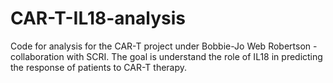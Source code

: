 # CAR-T-IL18-analysis
Code for analysis for the CAR-T project under Bobbie-Jo Web Robertson - collaboration with SCRI. The goal is understand the role of IL18 in predicting the response of patients to CAR-T therapy.
